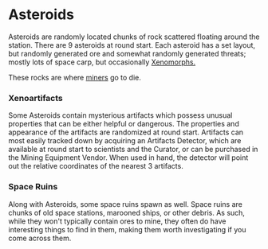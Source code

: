 # Asteroids
Asteroids are randomly located chunks of rock scattered floating around the station. There are 9 asteroids at round start. Each asteroid has a set layout, but randomly generated ore and somewhat randomly generated threats; mostly lots of space carp, but occasionally [Xenomorphs.](\3_HowToPlay\Jobs\Antagonist_roles\Xenomorph.md) 

These rocks are where [miners](\3_HowToPlay\Jobs\Cargo_roles\Shaft-Miner.md) go to die.

### Xenoartifacts

Some Asteroids contain mysterious artifacts which possess unusual properties that can be either helpful or dangerous. The properties and appearance of the artifacts are randomized at round start. Artifacts can most easily tracked down by acquiring an Artifacts Detector, which are available at round start to scientists and the Curator, or can be purchased in the Mining Equipment Vendor. When used in hand, the detector will point out the relative coordinates of the nearest 3 artifacts.

### Space Ruins

Along with Asteroids, some space ruins spawn as well. Space ruins are chunks of old space stations, marooned ships, or other debris. As such, while they won't typically contain ores to mine, they often do have interesting things to find in them, making them worth investigating if you come across them.
